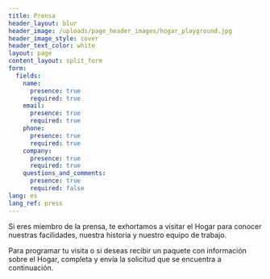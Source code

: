 ```yaml
---
title: Prensa
header_layout: blur
header_image: /uploads/page_header_images/hogar_playground.jpg
header_image_style: cover
header_text_color: white
layout: page
content_layout: split_form
form:
  fields:
    name:
      presence: true
      required: true
    email:
      presence: true
      required: true
    phone:
      presence: true
      required: true
    company:
      presence: true
      required: true
    questions_and_comments:
      presence: true
      required: false
lang: es
lang_ref: press
---
```

Si eres miembro de la prensa, te exhortamos a visitar el Hogar para conocer nuestras facilidades, nuestra historia y nuestro equipo de trabajo.

Para programar tu visita o si deseas recibir un paquete con información sobre el Hogar, completa y envía la solicitud que se encuentra a continuación. 
